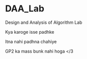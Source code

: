# DAA_Lab
Design and Analysis of Algorithm Lab

Kya karoge isse padhke 

Itna nahi padhna chahiye

GP2 ka mass bunk nahi hoga </3
